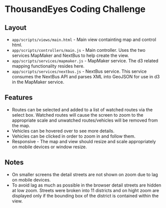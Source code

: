 # ThousandEyes Coding Challenge

## Layout
* `app/scripts/views/main.html` - Main view containting map and control html. 
* `app/scripts/controllers/main.js` - Main controller. Uses the two services MapMaker and NextBus to help create the view.
* `app/scripts/services/mapmaker.js` - MapMaker service. The d3 related mapping functionality resides here.
* `app/scripts/services/nextbus.js` - NextBus service. This service consumes the NextBus API and parses XML into GeoJSON for use in d3 in the MapMaker service.

## Features
* Routes can be selected and added to a list of watched routes via the select box. Watched routes will cause the screen to zoom to the appropriate scale and unwatched routes/vehicles will be removed from the map.
* Vehicles can be hovered over to see more details.
* Vehicles can be clicked in order to zoom in and follow them.
* Responsive - The map and view should resize and scale appropriately on mobile devices or window resize.

## Notes
* On smaller screens the detail streets are not shown on zoom due to lag on mobile devices.
* To avoid lag as much as possible in the browser detail streets are hidden at low zoom. Streets were broken into 11 districts and on hight zoom are displayed only if the bounding box of the district is contained within the view.
